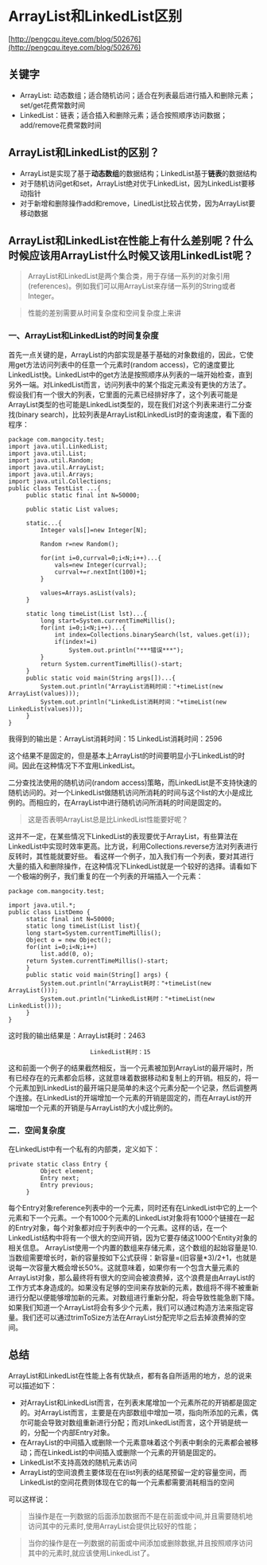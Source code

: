 # ArrayList和LinkedList区别

[http://pengcqu.iteye.com/blog/502676](http://pengcqu.iteye.com/blog/502676)

## 关键字

- ArrayList: 动态数组；适合随机访问；适合在列表最后进行插入和删除元素；set/get花费常数时间
- LinkedList：链表；适合插入和删除元素；适合按照顺序访问数据；add/remove花费常数时间


##  ArrayList和LinkedList的区别？
- ArrayList是实现了基于**动态数组**的数据结构；LinkedList基于**链表**的数据结构
- 对于随机访问get和set，ArrayList绝对优于LinkedList，因为LinkedList要移动指针
- 对于新增和删除操作add和remove，LinedList比较占优势，因为ArrayList要移动数据

## ArrayList和LinkedList在性能上有什么差别呢？什么时候应该用ArrayList什么时候又该用LinkedList呢？
> ArrayList和LinkedList是两个集合类，用于存储一系列的对象引用(references)。例如我们可以用ArrayList来存储一系列的String或者Integer。

> 性能的差别需要从时间复杂度和空间复杂度上来讲

### 一、ArrayList和LinkedList的时间复杂度

首先一点关键的是，ArrayList的内部实现是基于基础的对象数组的，因此，它使用get方法访问列表中的任意一个元素时(random access)，它的速度要比LinkedList快。LinkedList中的get方法是按照顺序从列表的一端开始检查，直到另外一端。对LinkedList而言，访问列表中的某个指定元素没有更快的方法了。 
假设我们有一个很大的列表，它里面的元素已经排好序了，这个列表可能是ArrayList类型的也可能是LinkedList类型的，现在我们对这个列表来进行二分查找(binary search)，比较列表是ArrayList和LinkedList时的查询速度，看下面的程序： 
```
package com.mangocity.test;   
import java.util.LinkedList;   
import java.util.List;   
import java.util.Random;   
import java.util.ArrayList;   
import java.util.Arrays;   
import java.util.Collections;   
public class TestList ...{   
     public static final int N=50000;   
  
     public static List values;   
  
     static...{   
         Integer vals[]=new Integer[N];   
  
         Random r=new Random();   
  
         for(int i=0,currval=0;i<N;i++)...{   
             vals=new Integer(currval);   
             currval+=r.nextInt(100)+1;   
         }   
  
         values=Arrays.asList(vals);   
     }   
  
     static long timeList(List lst)...{   
         long start=System.currentTimeMillis();   
         for(int i=0;i<N;i++)...{   
             int index=Collections.binarySearch(lst, values.get(i));   
             if(index!=i)   
                 System.out.println("***错误***");   
         }   
         return System.currentTimeMillis()-start;   
     }   
     public static void main(String args[])...{   
         System.out.println("ArrayList消耗时间："+timeList(new ArrayList(values)));   
         System.out.println("LinkedList消耗时间："+timeList(new LinkedList(values)));   
     }   
}   
```
我得到的输出是：ArrayList消耗时间：15 
                 LinkedList消耗时间：2596 
                 
这个结果不是固定的，但是基本上ArrayList的时间要明显小于LinkedList的时间。因此在这种情况下不宜用LinkedList。

二分查找法使用的随机访问(random access)策略，而LinkedList是不支持快速的随机访问的。对一个LinkedList做随机访问所消耗的时间与这个list的大小是成比例的。而相应的，在ArrayList中进行随机访问所消耗的时间是固定的。 

> 这是否表明ArrayList总是比LinkedList性能要好呢？

这并不一定，在某些情况下LinkedList的表现要优于ArrayList，有些算法在LinkedList中实现时效率更高。比方说，利用Collections.reverse方法对列表进行反转时，其性能就要好些。 
看这样一个例子，加入我们有一个列表，要对其进行大量的插入和删除操作，在这种情况下LinkedList就是一个较好的选择。请看如下一个极端的例子，我们重复的在一个列表的开端插入一个元素：
```
package com.mangocity.test;   
  
import java.util.*;   
public class ListDemo {   
     static final int N=50000;   
     static long timeList(List list){   
     long start=System.currentTimeMillis();   
     Object o = new Object();   
     for(int i=0;i<N;i++)   
         list.add(0, o);   
     return System.currentTimeMillis()-start;   
     }   
     public static void main(String[] args) {   
         System.out.println("ArrayList耗时："+timeList(new ArrayList()));   
         System.out.println("LinkedList耗时："+timeList(new LinkedList()));   
     }   
}   
```
这时我的输出结果是：ArrayList耗时：2463

                           LinkedList耗时：15 
这和前面一个例子的结果截然相反，当一个元素被加到ArrayList的最开端时，所有已经存在的元素都会后移，这就意味着数据移动和复制上的开销。相反的，将一个元素加到LinkedList的最开端只是简单的未这个元素分配一个记录，然后调整两个连接。在LinkedList的开端增加一个元素的开销是固定的，而在ArrayList的开端增加一个元素的开销是与ArrayList的大小成比例的。

### 二．空间复杂度 
在LinkedList中有一个私有的内部类，定义如下：
```
private static class Entry {   
         Object element;   
         Entry next;   
         Entry previous;   
     }  
```

每个Entry对象reference列表中的一个元素，同时还有在LinkedList中它的上一个元素和下一个元素。一个有1000个元素的LinkedList对象将有1000个链接在一起的Entry对象，每个对象都对应于列表中的一个元素。这样的话，在一个LinkedList结构中将有一个很大的空间开销，因为它要存储这1000个Entity对象的相关信息。 
ArrayList使用一个内置的数组来存储元素，这个数组的起始容量是10.当数组需要增长时，新的容量按如下公式获得：新容量=(旧容量*3)/2+1，也就是说每一次容量大概会增长50%。这就意味着，如果你有一个包含大量元素的ArrayList对象，那么最终将有很大的空间会被浪费掉，这个浪费是由ArrayList的工作方式本身造成的。如果没有足够的空间来存放新的元素，数组将不得不被重新进行分配以便能够增加新的元素。对数组进行重新分配，将会导致性能急剧下降。如果我们知道一个ArrayList将会有多少个元素，我们可以通过构造方法来指定容量。我们还可以通过trimToSize方法在ArrayList分配完毕之后去掉浪费掉的空间。

## 总结
ArrayList和LinkedList在性能上各有优缺点，都有各自所适用的地方，总的说来可以描述如下：

- 对ArrayList和LinkedList而言，在列表末尾增加一个元素所花的开销都是固定的。对ArrayList而言，主要是在内部数组中增加一项，指向所添加的元素，偶尔可能会导致对数组重新进行分配；而对LinkedList而言，这个开销是统一的，分配一个内部Entry对象。
- 在ArrayList的中间插入或删除一个元素意味着这个列表中剩余的元素都会被移动；而在LinkedList的中间插入或删除一个元素的开销是固定的。
- LinkedList不支持高效的随机元素访问
- ArrayList的空间浪费主要体现在在list列表的结尾预留一定的容量空间，而LinkedList的空间花费则体现在它的每一个元素都需要消耗相当的空间

可以这样说：
> 当操作是在一列数据的后面添加数据而不是在前面或中间,并且需要随机地访问其中的元素时,使用ArrayList会提供比较好的性能；

> 当你的操作是在一列数据的前面或中间添加或删除数据,并且按照顺序访问其中的元素时,就应该使用LinkedList了。












